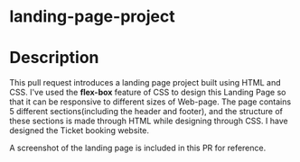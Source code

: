 # landing-page-project
# Description

This pull request introduces a landing page project built using HTML and CSS. I've used the **flex-box** feature of CSS to design this Landing Page so that it can be responsive to different sizes of Web-page.
The page contains 5 different sections(including the header and footer), and the structure of these sections is made through HTML while designing through CSS.
I have designed the Ticket booking website.

A screenshot of the landing page is included in this PR for reference.